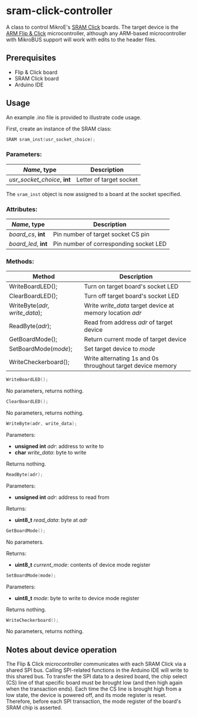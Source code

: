 # sram-click-controller
A class to control MikroE's [SRAM Click](https://www.mikroe.com/sram-click) boards. The target device is the [ARM Flip & Click](https://www.mikroe.com/flip-n-click-sam3x) microcontroller, although any ARM-based microcontroller with MikroBUS support will work with edits to the header files.

## Prerequisites
- Flip & Click board
- SRAM Click board
- Arduino IDE

## Usage
An example .ino file is provided to illustrate code usage.

First, create an instance of the SRAM class:

```c++
SRAM sram_inst(usr_socket_choice);
```
### Parameters:
| *Name*, **type**             | Description             |
| ---------------------------- | ----------------------- |
| *usr_socket_choice*, **int** | Letter of target socket |


The ```sram_inst``` object is now assigned to a board at the socket specified.

### Attributes:

| *Name*, **type**     | Description                            |
| -------------------- | -------------------------------------- |
| *board_cs*, **int**  | Pin number of target socket CS pin     |
| *board_led*, **int** | Pin number of corresponding socket LED |

### Methods:

| Method                        | Description                                                 |
| ----------------------------- | ----------------------------------------------------------- |
| WriteBoardLED();              | Turn on target board's socket LED                           |
| ClearBoardLED();              | Turn off target board's socket LED                          |
| WriteByte(*adr, write_data*); | Write *write_data* target device at memory location *adr*   |
| ReadByte(*adr*);              | Read from address *adr* of target device                    |
| GetBoardMode();               | Return current mode of target device                        |
| SetBoardMode(*mode*);         | Set target device to *mode*                                 |
| WriteCheckerboard();          | Write alternating 1s and 0s throughout target device memory |


```c++
WriteBoardLED();
```
No parameters, returns nothing.

```c++
ClearBoardLED();
```
No parameters, returns nothing.

```c++
WriteByte(adr, write_data);
```
Parameters:
- **unsigned int** *adr*: address to write to
- **char** *write_data*: byte to write

Returns nothing.

```c++
ReadByte(adr);
```
Parameters:
- **unsigned int** *adr*: address to read from
  
Returns:
- **uint8_t** *read_data*: byte at *adr*

```c++
GetBoardMode();
```
No parameters.

Returns:
- **uint8_t** *current_mode*: contents of device mode register

```c++
SetBoardMode(mode);
```
Parameters:
- **uint8_t** *mode*: byte to write to device mode register
  
Returns nothing.

```c++
WriteCheckerboard();
```
No parameters, returns nothing.

## Notes about device operation
The Flip & Click microcontroller communicates with each SRAM Click via a shared SPI bus. Calling SPI-related functions in the Arduino IDE will write to this shared bus. To transfer the SPI data to a desired board, the chip select (CS) line of that specific board must be brought low (and then high again when the transaction ends). Each time the CS line is brought high from a low state, the device is powered off, and its mode register is reset. Therefore, before each SPI transaction, the mode register of the board's SRAM chip is asserted.